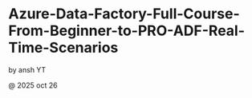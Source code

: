 # Azure-Data-Factory-Full-Course-From-Beginner-to-PRO-ADF-Real-Time-Scenarios
by ansh YT


@ 2025 oct 26
